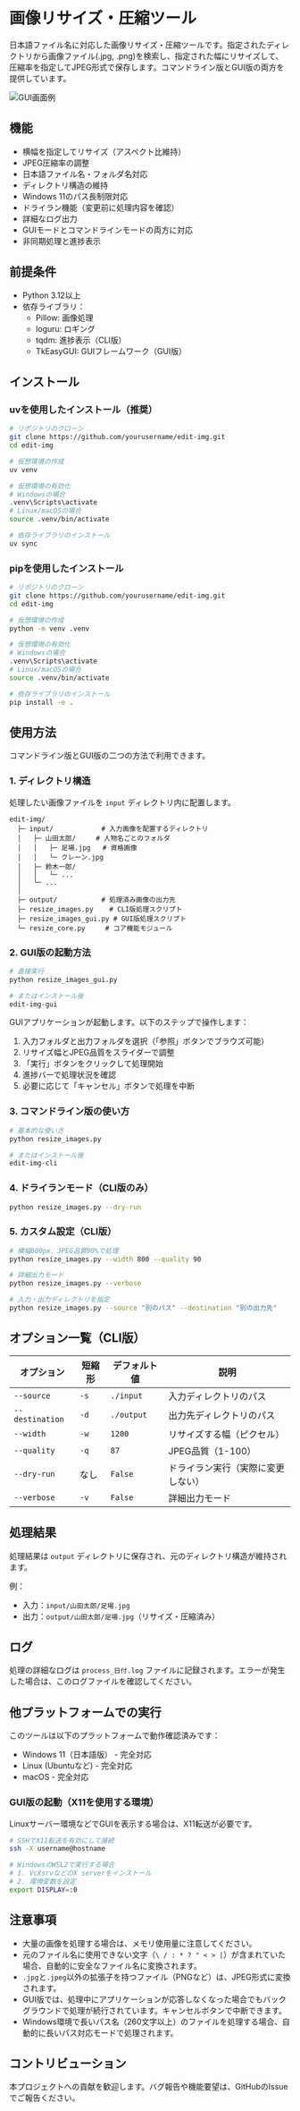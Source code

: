 # 画像リサイズ・圧縮ツール

日本語ファイル名に対応した画像リサイズ・圧縮ツールです。指定されたディレクトリから画像ファイル(.jpg, .png)を検索し、指定された幅にリサイズして、圧縮率を指定してJPEG形式で保存します。コマンドライン版とGUI版の両方を提供しています。

![GUI画面例](.github/screenshots/gui_example.png)

## 機能

- 横幅を指定してリサイズ（アスペクト比維持）
- JPEG圧縮率の調整
- 日本語ファイル名・フォルダ名対応
- ディレクトリ構造の維持
- Windows 11のパス長制限対応
- ドライラン機能（変更前に処理内容を確認）
- 詳細なログ出力
- GUIモードとコマンドラインモードの両方に対応
- 非同期処理と進捗表示

## 前提条件

- Python 3.12以上
- 依存ライブラリ：
  - Pillow: 画像処理
  - loguru: ロギング
  - tqdm: 進捗表示（CLI版）
  - TkEasyGUI: GUIフレームワーク（GUI版）

## インストール

### uvを使用したインストール（推奨）

```bash
# リポジトリのクローン
git clone https://github.com/yourusername/edit-img.git
cd edit-img

# 仮想環境の作成
uv venv

# 仮想環境の有効化
# Windowsの場合
.venv\Scripts\activate
# Linux/macOSの場合
source .venv/bin/activate

# 依存ライブラリのインストール
uv sync
```

### pipを使用したインストール

```bash
# リポジトリのクローン
git clone https://github.com/yourusername/edit-img.git
cd edit-img

# 仮想環境の作成
python -m venv .venv

# 仮想環境の有効化
# Windowsの場合
.venv\Scripts\activate
# Linux/macOSの場合
source .venv/bin/activate

# 依存ライブラリのインストール
pip install -e .
```

## 使用方法

コマンドライン版とGUI版の二つの方法で利用できます。

### 1. ディレクトリ構造

処理したい画像ファイルを `input` ディレクトリ内に配置します。

```
edit-img/
  ├─ input/            # 入力画像を配置するディレクトリ
  │   ├─ 山田太郎/     # 人物名ごとのフォルダ
  │   │   ├─ 足場.jpg   # 資格画像
  │   │   └─ クレーン.jpg
  │   ├─ 鈴木一郎/
  │   │   └─ ...
  │   └─ ...
  │
  ├─ output/           # 処理済み画像の出力先
  ├─ resize_images.py    # CLI版処理スクリプト
  ├─ resize_images_gui.py # GUI版処理スクリプト
  └─ resize_core.py     # コア機能モジュール
```

### 2. GUI版の起動方法

```bash
# 直接実行
python resize_images_gui.py

# またはインストール後
edit-img-gui
```

GUIアプリケーションが起動します。以下のステップで操作します：

1. 入力フォルダと出力フォルダを選択（「参照」ボタンでブラウズ可能）
2. リサイズ幅とJPEG品質をスライダーで調整
3. 「実行」ボタンをクリックして処理開始
4. 進捗バーで処理状況を確認
5. 必要に応じて「キャンセル」ボタンで処理を中断

### 3. コマンドライン版の使い方

```bash
# 基本的な使い方
python resize_images.py

# またはインストール後
edit-img-cli
```

### 4. ドライランモード（CLI版のみ）

```bash
python resize_images.py --dry-run
```

### 5. カスタム設定（CLI版）

```bash
# 横幅800px、JPEG品質90%で処理
python resize_images.py --width 800 --quality 90

# 詳細出力モード
python resize_images.py --verbose

# 入力・出力ディレクトリを指定
python resize_images.py --source "別のパス" --destination "別の出力先"
```

## オプション一覧（CLI版）

| オプション | 短縮形 | デフォルト値 | 説明 |
|----------|-------|------------|------|
| `--source` | `-s` | `./input` | 入力ディレクトリのパス |
| `--destination` | `-d` | `./output` | 出力先ディレクトリのパス |
| `--width` | `-w` | `1200` | リサイズする幅（ピクセル） |
| `--quality` | `-q` | `87` | JPEG品質（1-100） |
| `--dry-run` | なし | `False` | ドライラン実行（実際に変更しない） |
| `--verbose` | `-v` | `False` | 詳細出力モード |

## 処理結果

処理結果は `output` ディレクトリに保存され、元のディレクトリ構造が維持されます。

例：
- 入力：`input/山田太郎/足場.jpg`
- 出力：`output/山田太郎/足場.jpg`（リサイズ・圧縮済み）

## ログ

処理の詳細なログは `process_日付.log` ファイルに記録されます。エラーが発生した場合は、このログファイルを確認してください。

## 他プラットフォームでの実行

このツールは以下のプラットフォームで動作確認済みです：

- Windows 11（日本語版） - 完全対応
- Linux (Ubuntuなど) - 完全対応
- macOS - 完全対応

### GUI版の起動（X11を使用する環境）

Linuxサーバー環境などでGUIを表示する場合は、X11転送が必要です。

```bash
# SSHでX11転送を有効にして接続
ssh -X username@hostname

# WindowsのWSL2で実行する場合
# 1. VcXsrvなどのX serverをインストール
# 2. 環境変数を設定
export DISPLAY=:0
```

## 注意事項

- 大量の画像を処理する場合は、メモリ使用量に注意してください。
- 元のファイル名に使用できない文字（`\ / : * ? " < > |`）が含まれていた場合、自動的に安全なファイル名に変換されます。
- `.jpg`と`.jpeg`以外の拡張子を持つファイル（PNGなど）は、JPEG形式に変換されます。
- GUI版では、処理中にアプリケーションが応答しなくなった場合でもバックグラウンドで処理が続行されています。キャンセルボタンで中断できます。
- Windows環境で長いパス名（260文字以上）のファイルを処理する場合、自動的に長いパス対応モードで処理されます。

## コントリビューション

本プロジェクトへの貢献を歓迎します。バグ報告や機能要望は、GitHubのIssueでご報告ください。
